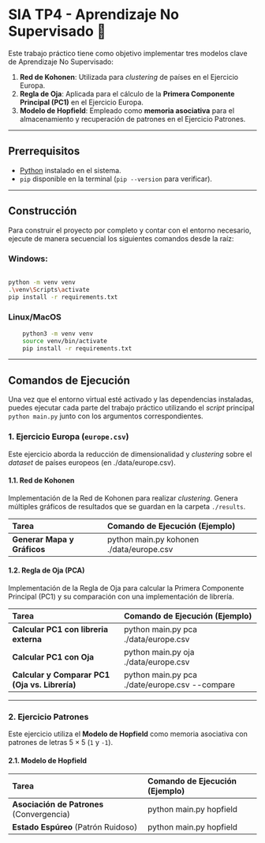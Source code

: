 # SIA TP4 - Aprendizaje No Supervisado 🧠

Este trabajo práctico tiene como objetivo implementar tres modelos clave de Aprendizaje No Supervisado:

1.  **Red de Kohonen**: Utilizada para *clustering* de países en el Ejercicio Europa.
2.  **Regla de Oja**: Aplicada para el cálculo de la **Primera Componente Principal (PC1)** en el Ejercicio Europa.
3.  **Modelo de Hopfield**: Empleado como **memoria asociativa** para el almacenamiento y recuperación de patrones en el Ejercicio Patrones.

---
## Prerrequisitos
- [Python](https://www.python.org/downloads/) instalado en el sistema.
- `pip` disponible en la terminal (`pip --version` para verificar).

---
## Construcción
Para construir el proyecto por completo y contar con el entorno necesario, ejecute de manera secuencial los siguientes comandos desde la raíz:

### Windows:
```bash

python -m venv venv
.\venv\Scripts\activate
pip install -r requirements.txt
```

### Linux/MacOS
```bash
    python3 -m venv venv
    source venv/bin/activate
    pip install -r requirements.txt
```

---
## Comandos de Ejecución

Una vez que el entorno virtual esté activado y las dependencias instaladas, puedes ejecutar cada parte del trabajo 
práctico utilizando el *script* principal `python main.py` junto con los argumentos correspondientes.


### 1. Ejercicio Europa (`europe.csv`)
Este ejercicio aborda la reducción de dimensionalidad y *clustering* sobre el *dataset* de países europeos (en ./data/europe.csv).

#### 1.1. Red de Kohonen
Implementación de la Red de Kohonen para realizar *clustering*. Genera múltiples gráficos de resultados que se guardan en la carpeta `./results`.

| Tarea | Comando de Ejecución (Ejemplo)           |
| :--- |:-----------------------------------------|
| **Generar Mapa y Gráficos** | python main.py kohonen ./data/europe.csv |


#### 1.2. Regla de Oja (PCA)
Implementación de la Regla de Oja para calcular la Primera Componente Principal (PC1) y su comparación con una implementación de librería.

| Tarea                                          | Comando de Ejecución (Ejemplo)                 |
|:-----------------------------------------------|:-----------------------------------------------|
| **Calcular PC1 con libreria externa**          | python main.py pca ./data/europe.csv           |
| **Calcular PC1 con Oja**                       | python main.py oja ./data/europe.csv           |
| **Calcular y Comparar PC1 (Oja vs. Librería)** | python main.py pca ./date/europe.csv --compare |

---

### 2. Ejercicio Patrones
Este ejercicio utiliza el **Modelo de Hopfield** como memoria asociativa con patrones de letras $5\times5$ (`1` y `-1`).

#### 2.1. Modelo de Hopfield

| Tarea | Comando de Ejecución (Ejemplo) |
| :--- |:-------------------------------|
| **Asociación de Patrones** (Convergencia) | python main.py hopfield        |
| **Estado Espúreo** (Patrón Ruidoso) | python main.py hopfield        |